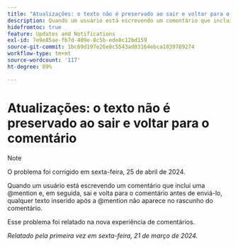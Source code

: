 ```yaml
---
title: "Atualizações: o texto não é preservado ao sair e voltar para o comentário"
description: Quando um usuário está escrevendo um comentário que inclui uma @mention e, em seguida, sai e volta para o comentário antes de enviá-lo, qualquer texto inserido após a @mention não aparece no rascunho do comentário.
hidefromtoc: true
feature: Updates and Notifications
exl-id: 7e9e85ae-fb7d-409e-8c5b-ede8c12bd159
source-git-commit: 1bc69d197e26e8c5543ad03164ebca1839789274
workflow-type: tm+mt
source-wordcount: '117'
ht-degree: 89%

---
```


# Atualizações: o texto não é preservado ao sair e voltar para o comentário

>[!NOTE]
>
>O problema foi corrigido em sexta-feira, 25 de abril de 2024.

Quando um usuário está escrevendo um comentário que inclui uma @mention e, em seguida, sai e volta para o comentário antes de enviá-lo, qualquer texto inserido após a @mention não aparece no rascunho do comentário.

Esse problema foi relatado na nova experiência de comentários.

_Relatado pela primeira vez em sexta-feira, 21 de março de 2024._
